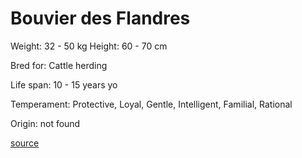 # Bouvier des Flandres

Weight: 32 - 50 kg
Height: 60 - 70 cm

Bred for: Cattle herding

Life span: 10 - 15 years yo

Temperament: Protective, Loyal, Gentle, Intelligent, Familial, Rational

Origin: not found

[source](https://api.thedogapi.com/v1/breeds/54)
